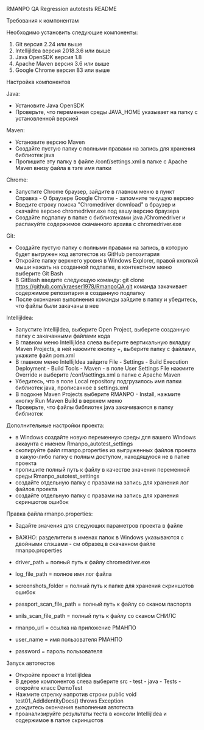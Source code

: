 RMANPO QA Regression autotests README


Требования к компонентам

Необходимо установить следующие компоненты:
1. Git версия 2.24 или выше
2. IntellijIdea версия 2018.3.6 или выше
3. Java OpenSDK версия 1.8
4. Apache Maven версия 3.6 или выше
5. Google Chrome версия 83 или выше


Настройка компонентов

Java:
- Установите Java OpenSDK
- Проверьте, что переменная среды JAVA_HOME указывает на папку с установленной версией

Maven:
- Установите версию Maven
- Создайте пустую папку с полными правами на запись для хранения библиотек java
- Пропишите эту папку в файле /conf/settings.xml в папке с Apache Maven внизу файла в тэге <localRepository>имя папки</localRepository>

Chrome:
- Запустите Chrome браузер, зайдите в главном меню в пункт Справка - О браузере Google Chrome - запомните текущую версию
- Введите строку поиска "Chromedriver download" в браузер и скачайте версию chromedriver.exe под вашу версию браузера
- Создайте подпапку в папке с библиотеками java /Chromedriver и распакуйте содержимое скачанного архива с chromedriver.exe

Git:
- Создайте пустую папку с полными правами на запись, в которую будет выгружен код автотестов из GitHub репозитария
- Откройте папку верхнего уровня в Windows Explorer, правой кнопкой мыши нажать на созданной подпапке, в контекстном меню выберите Git Bash
- В GitBash введите следующую команду:
git clone https://github.com/kraeser1978/RmanpoQA.git
команда закачивает содержимое репозитария в созданную подпапку
- После окончания выполнения команды зайдите в папку и убедитесь, что файлы были закачаны в нее

IntellijIdea:
- Запустите IntellijIdea, выберите Open Project, выберите созданную папку с закачанными файлами кода
- В главном меню IntellijIdea слева выберите вертикальную вкладку Maven Projects, в ней нажмите кнопку +, выберите папку с файлами, укажите файл pom.xml
- В главном меню IntellijIdea зайдите File - Settings - Build Execution Deployment - Build Tools - Maven - в поле User Settings File нажмите Override и выберите /conf/settings.xml в папке с Apache Maven
- Убедитесь, что в поле Local repository подгрузилось имя папки библиотек java, прописанное в settings.xml
- В подокне Maven Projects выберите RMANPO - Install, нажмите кнопку Run Maven Build в верхнем меню
- Проверьте, что файлы библиотек java закачиваются в папку библиотек


Дополнительные настройки проекта:
- в Windows создайте новую переменную среды для вашего Windows аккаунта с именем Rmanpo_autotest_settings
- скопируйте файл rmanpo.properties из выгруженных файлов проекта в какую-либо папку с полным доступом, находящуюся не в папке проекта
- пропишите полный путь к файлу в качестве значения переменной среды Rmanpo_autotest_settings
- создайте отдельную папку с правами на запись для хранения лог файлов проекта
- создайте отдельную папку с правами на запись для хранения скриншотов ошибок

Правка файла rmanpo.properties:
- Задайте значения для следующих параметров проекта в файле
- ВАЖНО: разделители в именах папок в Windows указываются с двойными слэшами - см образец в скачанном файле rmanpo.properties

- driver_path = полный путь к файлу chromedriver.exe
- log_file_path = полное имя лог файла
- screenshots_folder = полный путь к папке для хранения скриншотов ошибок
- passport_scan_file_path = полный путь к файлу со сканом паспорта
- snils_scan_file_path = полный путь к файлу со сканом СНИЛС
- rmanpo_url = ссылка на приложение РМАНПО
- user_name = имя пользователя РМАНПО
- password = пароль пользователя



Запуск автотестов

- Откройте проект в IntellijIdea
- В дереве компонентов слева выберите src - test - java - Tests - откройте класс DemoTest 
- Нажмите стрелку напротив строки public void test01_AddIdentityDocs() throws Exception
- дождитесь окончания выполнения автотеста
- проанализируйте результаты теста в консоли IntellijIdea и содержимое в папке скриншотов

